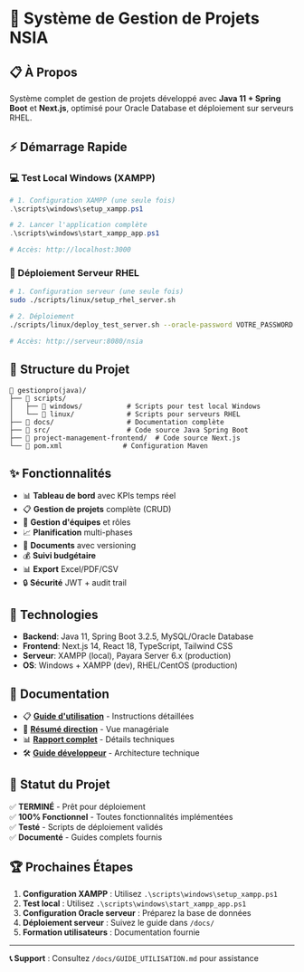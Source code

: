 # 🚀 Système de Gestion de Projets NSIA

## 📋 À Propos
Système complet de gestion de projets développé avec **Java 11 + Spring Boot** et **Next.js**, optimisé pour Oracle Database et déploiement sur serveurs RHEL.

## ⚡ Démarrage Rapide

### 💻 Test Local Windows (XAMPP)
```powershell
# 1. Configuration XAMPP (une seule fois)
.\scripts\windows\setup_xampp.ps1

# 2. Lancer l'application complète
.\scripts\windows\start_xampp_app.ps1

# Accès: http://localhost:3000
```

### 🐧 Déploiement Serveur RHEL
```bash
# 1. Configuration serveur (une seule fois)
sudo ./scripts/linux/setup_rhel_server.sh

# 2. Déploiement
./scripts/linux/deploy_test_server.sh --oracle-password VOTRE_PASSWORD

# Accès: http://serveur:8080/nsia
```

## 📁 Structure du Projet

```
📁 gestionpro(java)/
├── 📁 scripts/
│   ├── 📁 windows/           # Scripts pour test local Windows
│   └── 📁 linux/             # Scripts pour serveurs RHEL
├── 📁 docs/                  # Documentation complète
├── 📁 src/                   # Code source Java Spring Boot
├── 📁 project-management-frontend/  # Code source Next.js
└── 📄 pom.xml               # Configuration Maven
```

## ✨ Fonctionnalités

- 📊 **Tableau de bord** avec KPIs temps réel
- 📋 **Gestion de projets** complète (CRUD)
- 👥 **Gestion d'équipes** et rôles
- 📈 **Planification** multi-phases
- 📁 **Documents** avec versioning
- 💰 **Suivi budgétaire** 
- 📊 **Export** Excel/PDF/CSV
- 🔒 **Sécurité** JWT + audit trail

## 🔧 Technologies

- **Backend**: Java 11, Spring Boot 3.2.5, MySQL/Oracle Database
- **Frontend**: Next.js 14, React 18, TypeScript, Tailwind CSS
- **Serveur**: XAMPP (local), Payara Server 6.x (production)
- **OS**: Windows + XAMPP (dev), RHEL/CentOS (production)

## 📖 Documentation

- 📋 **[Guide d'utilisation](docs/GUIDE_UTILISATION.md)** - Instructions détaillées
- 👔 **[Résumé direction](docs/RESUME_EXECUTIF_DIRECTION.md)** - Vue managériale
- 📊 **[Rapport complet](docs/RAPPORT_AVANCEMENT_EXECUTIF.md)** - Détails techniques
- 🛠️ **[Guide développeur](docs/CLAUDE.md)** - Architecture technique

## 🎯 Statut du Projet

✅ **TERMINÉ** - Prêt pour déploiement  
✅ **100% Fonctionnel** - Toutes fonctionnalités implémentées  
✅ **Testé** - Scripts de déploiement validés  
✅ **Documenté** - Guides complets fournis  

## 🏆 Prochaines Étapes

1. **Configuration XAMPP** : Utilisez `.\scripts\windows\setup_xampp.ps1`
2. **Test local** : Utilisez `.\scripts\windows\start_xampp_app.ps1`
3. **Configuration Oracle serveur** : Préparez la base de données
4. **Déploiement serveur** : Suivez le guide dans `/docs/`
5. **Formation utilisateurs** : Documentation fournie

---

**📞 Support** : Consultez `/docs/GUIDE_UTILISATION.md` pour assistance